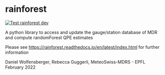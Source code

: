 # rainforest


[![Test rainforest dev](https://github.com/MeteoSwiss/rainforest/actions/workflows/test_rainforest_dev.yml/badge.svg?branch=dev)](https://github.com/MeteoSwiss/rainforest/actions/workflows/test_rainforest_dev.yml)

A python library to access and update the gauge/station database of MDR and compute randomForest QPE estimates

Please see https://rainforest.readthedocs.io/en/latest/index.html  for further information

Daniel Wolfensberger, Rebecca Guggerli, MeteoSwiss-MDRS - EPFL
February 2022

